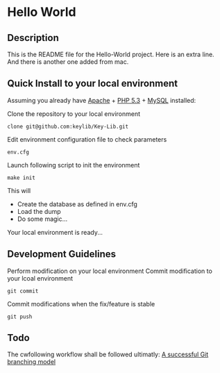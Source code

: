 Hello World
===========

Description
-----------
This is the README file for the Hello-World project.
Here is an extra line.
And there is another one added from mac.

Quick Install to your local environment
---------------------------------------
Assuming you already have [Apache][apache] + [PHP 5.3][php] + [MySQL][mysql] installed:

Clone the repository to your local environment

    clone git@github.com:keylib/Key-Lib.git

Edit environment configuration file to check parameters

    env.cfg 

Launch following script to init the environment

    make init

This will
  - Create the database as defined in env.cfg
  - Load the dump
  - Do some magic...

Your local environment is ready...

Development Guidelines
----------------------
Perform modification on your local environment
Commit modification to your lcoal environment

    git commit 

Commit modifications when the fix/feature is stable

    git push

Todo
----
The cwfollowing workflow shall be followed ultimatly:
[A successful Git branching model][branching]
   



[keylib]:http://www.keylib.fr
[apache]:http://apache.org
[php]:http://php.net
[mysql]:http://www.mysql.com

[branching]:http://nvie.com/posts/a-successful-git-branching-model/

